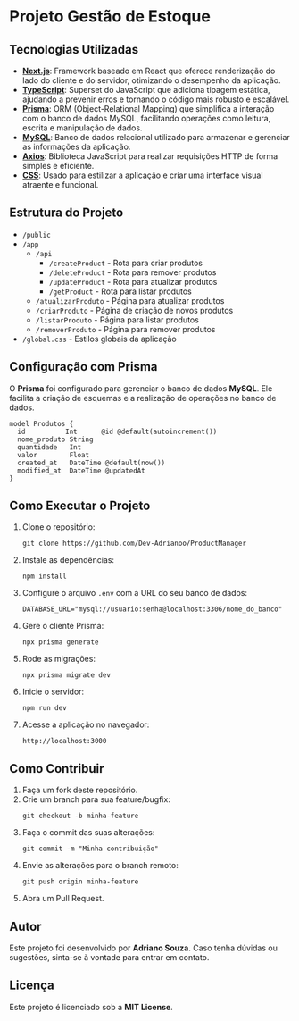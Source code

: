 <h1>Projeto Gestão de Estoque</h1>
<h2>Tecnologias Utilizadas</h2>
<ul> 
  <li>
    <strong><a href="https://nextjs.org/docs">Next.js</a></strong>: Framework baseado em React que oferece renderização do lado do cliente e do servidor, otimizando o desempenho da aplicação.</li>
  <li>
    <strong><a href="https://www.typescriptlang.org/pt/docs/">TypeScript</a></strong>: Superset do JavaScript que adiciona tipagem estática, ajudando a prevenir erros e tornando o código mais robusto e escalável.</li> 
  <li>
    <strong><a href="https://www.prisma.io/docs">Prisma</a></strong>: ORM (Object-Relational Mapping) que simplifica a interação com o banco de dados MySQL, facilitando operações como leitura, escrita e manipulação de dados.
  </li> 
  <li>
    <strong><a href="https://dev.mysql.com/doc/">MySQL</a></strong>: Banco de dados relacional utilizado para armazenar e gerenciar as informações da aplicação.
  </li> 
  <li>
    <strong><a href="https://axios-http.com/docs/intro">Axios</a></strong>: Biblioteca JavaScript para realizar requisições HTTP de forma simples e eficiente.
  </li>
  <li>
    <strong><a href="https://developer.mozilla.org/pt-BR/docs/Web/CSS">CSS</a></strong>: Usado para estilizar a aplicação e criar uma interface visual atraente e funcional.</li> 
</ul>

<h2>Estrutura do Projeto</h2>
<ul>
    <li><code>/public</code></li>
    <li><code>/app</code>
        <ul>
            <li><code>/api</code>
                <ul>
                    <li><code>/createProduct</code> - Rota para criar produtos</li>
                    <li><code>/deleteProduct</code> - Rota para remover produtos</li>
                    <li><code>/updateProduct</code> - Rota para atualizar produtos</li>
                    <li><code>/getProduct</code> - Rota para listar produtos</li>
                </ul>
            </li>
            <li><code>/atualizarProduto</code> - Página para atualizar produtos</li>
            <li><code>/criarProduto</code> - Página de criação de novos produtos</li>
            <li><code>/listarProduto</code> - Página para listar produtos</li>
            <li><code>/removerProduto</code> - Página para remover produtos</li>
        </ul>
    </li>
    <li><code>/global.css</code> - Estilos globais da aplicação</li>
</ul>

<h2>Configuração com Prisma</h2>
<p>O <strong>Prisma</strong> foi configurado para gerenciar o banco de dados <strong>MySQL</strong>. Ele facilita a criação de esquemas e a realização de operações no banco de dados.</p>

<pre><code>model Produtos {
  id          Int      @id @default(autoincrement())
  nome_produto String
  quantidade   Int
  valor        Float
  created_at   DateTime @default(now())
  modified_at  DateTime @updatedAt
}
</code></pre>

<h2>Como Executar o Projeto</h2>
<ol>
    <li>Clone o repositório:
        <pre><code>git clone https://github.com/Dev-Adrianoo/ProductManager</code></pre>
    </li>
    <li>Instale as dependências:
        <pre><code>npm install</code></pre>
    </li>
    <li>Configure o arquivo <code>.env</code> com a URL do seu banco de dados:</li>
    <pre><code>DATABASE_URL="mysql://usuario:senha@localhost:3306/nome_do_banco"
</code></pre>
    <li>Gere o cliente Prisma:
        <pre><code>npx prisma generate</code></pre>
    </li>
    <li>Rode as migrações:
        <pre><code>npx prisma migrate dev</code></pre>
    </li>
    <li>Inicie o servidor:
        <pre><code>npm run dev</code></pre>
    </li>
    <li>Acesse a aplicação no navegador:</li>
    <p><code>http://localhost:3000</code></p>
</ol>

<h2>Como Contribuir</h2>
<ol>
    <li>Faça um fork deste repositório.</li>
    <li>Crie um branch para sua feature/bugfix:
        <pre><code>git checkout -b minha-feature</code></pre>
    </li>
    <li>Faça o commit das suas alterações:
        <pre><code>git commit -m "Minha contribuição"</code></pre>
    </li>
    <li>Envie as alterações para o branch remoto:
        <pre><code>git push origin minha-feature</code></pre>
    </li>
    <li>Abra um Pull Request.</li>
</ol>

<h2>Autor</h2>
<p>Este projeto foi desenvolvido por <strong>Adriano Souza</strong>. Caso tenha dúvidas ou sugestões, sinta-se à vontade para entrar em contato.</p>

<h2>Licença</h2>
<p>Este projeto é licenciado sob a <strong>MIT License</strong>.</p>



